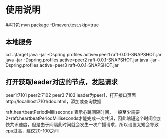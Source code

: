 # 使用说明
##打包
mvn package -Dmaven.test.skip=true
## 本地服务
cd ..\target
java -jar  -Dspring.profiles.active=peer1 raft-0.0.1-SNAPSHOT.jar
java -jar -Dspring.profiles.active=peer2 raft-0.0.1-SNAPSHOT.jar 
java -jar  -Dspring.profiles.active=peer3 raft-0.0.1-SNAPSHOT.jar


## 打开获取leader对应的节点，发起请求
peer1:7101
peer2:7102
peer3:7103
leader为peer1，打开接口页面http://localhost:7101/doc.html，添加或查询数据

raft.heartbeatPeriodMilliseconds 表示心跳间隔时间，一般至少需要2*raft.heartbeatPeriodMilliseconds才能完成一次共识，因此缩短这个时间会加快共识速度，但是由于间隔此时间就会发生一次广播请求，所以设置太短会导致cpu过高，建议20-100之间
